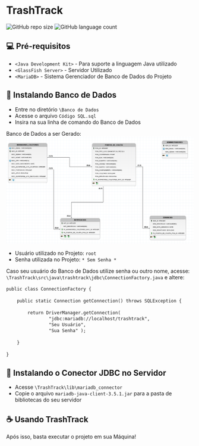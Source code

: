 # TrashTrack

![GitHub repo size](https://img.shields.io/github/repo-size/iuricode/README-template?style=for-the-badge)
![GitHub language count](https://img.shields.io/github/languages/count/iuricode/README-template?style=for-the-badge)

## 💻 Pré-requisitos

- `<Java Development Kit>` - Para suporte a linguagem Java utilizado
- `<GlassFish Server>` - Servidor Utilizado
- `<MariaDB>` - Sistema Gerenciador de Banco de Dados do Projeto

## 🚀 Instalando Banco de Dados

- Entre no diretório `\Banco de Dados`
- Acesse o arquivo `Código SQL.sql`
- Insira na sua linha de comando do Banco de Dados

Banco de Dados a ser Gerado:
<img src="Banco de Dados/imagemBancoLogico.png" alt="Visualização Lógica do Banco de Dados">

- Usuário utilizado no Projeto: `root`
- Senha utilizada no Projeto: `* Sem Senha *`

Caso seu usuário do Banco de Dados utilize senha ou outro nome, acesse: `\TrashTrack\src\java\trashtrack\jdbc\ConnectionFactory.java` e altere:

```
public class ConnectionFactory {
    
    public static Connection getConnection() throws SQLException {
        
        return DriverManager.getConnection( 
                "jdbc:mariadb://localhost/trashtrack",
                "Seu Usuário",
                "Sua Senha" );
        
    }
    
}
```

## 🤝 Instalando o Conector JDBC no Servidor

- Acesse `\TrashTrack\lib\mariadb_connector` 
- Copie o arquivo `mariadb-java-client-3.5.1.jar` para a pasta de bibliotecas do seu servidor

## ☕ Usando TrashTrack

Após isso, basta executar o projeto em sua Máquina!